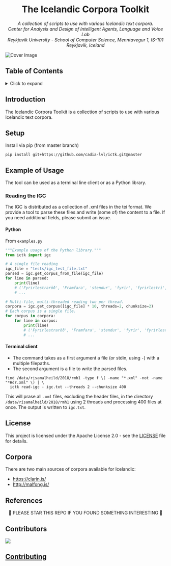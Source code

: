 <h1 align="center">
The Icelandic Corpora Toolkit
</h1>

<p align="center"><i>
  A collection of scripts to use with various Icelandic text corpora. <br/>
  Center for Analysis and Design of Intelligent Agents, Language and Voice Lab <br/>
  Reykjavik University - School of Computer Science, Menntavegur 1, IS-101 Reykjavik, Iceland
</i></p>

<img src="https://user-images.githubusercontent.com/9976294/85869930-e65f6400-b7bb-11ea-8c53-196d1ec83189.png" alt="Cover Image" align="center"/>

<!-- Logo using: -->
<!-- <div>Icons made by <a href="https://www.flaticon.com/authors/photo3idea-studio" title="photo3idea_studio">photo3idea_studio</a> from <a href="https://www.flaticon.com/" title="Flaticon">www.flaticon.com</a></div> -->

## Table of Contents
<!-- ⛔️ MD-MAGIC-EXAMPLE:START (TOC:collapse=true&collapseText=Click to expand) -->
<details>
<summary>Click to expand</summary>

* [Introduction](#introduction)
* [Corpora](#corpora)
* [Setup](#setup)
* [Example of Usage](#example-of-usage)
* [Contributors](#contributors)
* [License](#license)
* [References](#references)

</details>
<!-- ⛔️ MD-MAGIC-EXAMPLE:END -->

## Introduction

The Icelandic Corpora Toolkit is a  collection of scripts to use with various Icelandic text corpora.

## Setup
Install via pip (from master branch)
```
pip install git+https://github.com/cadia-lvl/ictk.git@master
```

## Example of Usage
The tool can be used as a terminal line client or as a Python library.

### Reading the IGC
The IGC is distributed as a collection of .xml files in the tei format. We provide a tool to parse these files and write (some of) the content to a file. If you need additional fields, please submit an issue.

#### Python
From `examples.py`
```Python
"""Example usage of the Python library."""
from ictk import igc

# A single file reading
igc_file = "tests/igc_test_file.txt"
parsed = igc.get_corpus_from_file(igc_file)
for line in parsed:
    print(line)
    # ('Fyrirlestraröð', 'Framfara', 'stendur', 'fyrir', 'fyrirlestri', 'um', 'ástæður', 'ofþjálfunar', ',', 'einkenni', 'og', 'meðferð', '.')
    # ...

# Multi-file, multi-threaded reading two per thread.
corpora = igc.get_corpus([igc_file] * 10, threads=2, chunksize=2)
# Each corpus is a single file.
for corpus in corpora:
    for line in corpus:
        print(line)
        # ('Fyrirlestraröð', 'Framfara', 'stendur', 'fyrir', 'fyrirlestri', 'um', 'ástæður', 'ofþjálfunar', ',', 'einkenni', 'og', 'meðferð', '.')
        # ...

```
#### Terminal client
- The command takes as a first argument a file (or stdin, using `-`) with a multiple filepaths.
- The second argument is a file to write the parsed files.
```
find /data/risamalheild/2018/rmh1 -type f \( -name "*.xml" -not -name "*Hdr.xml" \) | \
  ictk read-igc - igc.txt --threads 2 --chunksize 400
```
This will prase all `.xml` files, excluding the header files, in the directory `/data/risamalheild/2018/rmh1` using 2 threads and processing 400 files at once. The output is written to `igc.txt`.

## License
This project is licensed under the Apache License 2.0 - see the [LICENSE](LICENSE) file for details.

## Corpora

There are two main sources of corpora available for Icelandic:

* <https://clarin.is/>
* <http://malfong.is/>


## References

<p align="center">
🌟 PLEASE STAR THIS REPO IF YOU FOUND SOMETHING INTERESTING 🌟
</p>

## Contributors
<a href="https://github.com/cadia-lvl/ictk/graphs/contributors">
  <img src="https://contributors-img.web.app/image?repo=cadia-lvl/ictk" />
</a>
<!-- Made with [contributors-img](https://contributors-img.web.app). -->

## [Contributing](contributing.md)
